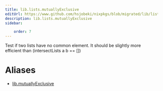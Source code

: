 ```yaml
---
title: lib.lists.mutuallyExclusive
editUrl: https://www.github.com/hsjobeki/nixpkgs/blob/migrated/lib/lists.nix#L1091C23
description: lib.lists.mutuallyExclusive
sidebar:

    order: 7
---
```


Test if two lists have no common element.
It should be slightly more efficient than (intersectLists a b == [])


# Aliases

- [lib.mutuallyExclusive](/nix-doc-comments/reference/lib/lib-mutuallyexclusive)


